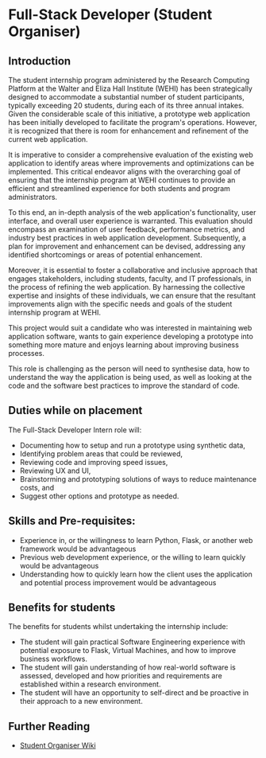 # Full-Stack Developer (Student Organiser) 

## Introduction

The student internship program administered by the Research Computing Platform at the Walter and Eliza Hall Institute (WEHI) has been strategically designed to accommodate a substantial number of student participants, typically exceeding 20 students, during each of its three annual intakes. Given the considerable scale of this initiative, a prototype web application has been initially developed to facilitate the program's operations. However, it is recognized that there is room for enhancement and refinement of the current web application.   

It is imperative to consider a comprehensive evaluation of the existing web application to identify areas where improvements and optimizations can be implemented. This critical endeavor aligns with the overarching goal of ensuring that the internship program at WEHI continues to provide an efficient and streamlined experience for both students and program administrators.  

To this end, an in-depth analysis of the web application's functionality, user interface, and overall user experience is warranted. This evaluation should encompass an examination of user feedback, performance metrics, and industry best practices in web application development. Subsequently, a plan for improvement and enhancement can be devised, addressing any identified shortcomings or areas of potential enhancement.  

Moreover, it is essential to foster a collaborative and inclusive approach that engages stakeholders, including students, faculty, and IT professionals, in the process of refining the web application. By harnessing the collective expertise and insights of these individuals, we can ensure that the resultant improvements align with the specific needs and goals of the student internship program at WEHI.  

This project would suit a candidate who was interested in maintaining web application software, wants to gain experience developing a prototype into something more mature and enjoys learning about improving business processes.  

This role is challenging as the person will need to synthesise data, how to understand the way the application is being used, as well as looking at the code and the software best practices to improve the standard of code.  

## Duties while on placement

The Full-Stack Developer Intern role will: 
- Documenting how to setup and run a prototype using synthetic data,
- Identifying problem areas that could be reviewed,  
- Reviewing code and improving speed issues,  
- Reviewing UX and UI,  
- Brainstorming and prototyping solutions of ways to reduce maintenance costs, and  
- Suggest other options and prototype as needed.  

## Skills and Pre-requisites:

- Experience in, or the willingness to learn Python, Flask, or another web framework would be advantageous
- Previous web development experience, or the willing to learn quickly would be advantageous
- Understanding how to quickly learn how the client uses the application and potential process improvement would be advantageous


## Benefits for students 

The benefits for students whilst undertaking the internship include:

- The student will gain practical Software Engineering experience with potential exposure to Flask, Virtual Machines, and how to improve business workflows.   
- The student will gain understanding of how real-world software is assessed, developed and how priorities and requirements are established within a research environment.   
- The student will have an opportunity to self-direct and be proactive in their approach to a new environment. 

## Further Reading
- [Student Organiser Wiki](https://github.com/WEHI-RCPStudentInternship/student-intern-organiser/wiki)

